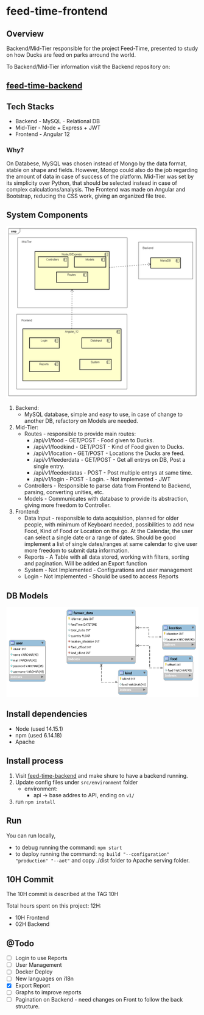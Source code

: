 # feed-time-frontend

## Overview

Backend/Mid-Tier responsible for the project Feed-Time, presented to study on how Ducks are feed on parks arround the world.

To Backend/Mid-Tier information visit the Backend repository on:

## [feed-time-backend](https://github.com/fgguilherme/feed-time-backend)

## Tech Stacks

- Backend - MySQL - Relational DB
- Mid-Tier - Node + Express + JWT
- Frontend - Angular 12

### Why?

On Databese, MySQL was chosen instead of Mongo by the data format, stable on shape and fields. However, Mongo could also do the job regarding the amount of data in case of success of the platform.
Mid-Tier was set by its simplicity over Python, that should be selected instead in case of complex calculations/analysis.
The Frontend was made on Angular and Bootstrap, reducing the CSS work, giving an organized file tree.

## System Components

![alt](./Docs/ComponentDiagram.png)

1) Backend:
   * MySQL database, simple and easy to use, in case of change to another DB, refactory on Models are needed.
2) Mid-Tier:
   * Routes - responsible to provide main routes:
     * /api/v1/food - GET/POST - Food given to Ducks.
     * /api/v1/foodkind - GET/POST - Kind of Food given to Ducks.
     * /api/v1/location - GET/POST - Locations the Ducks are feed.
     * /api/v1/feederdata - GET/POST - Get all entrys on DB, Post a single entry.
     * /api/v1/feederdatas - POST - Post multiple entrys at same time.
     * /api/v1/login - POST - Login. - Not implemented - JWT
   * Controllers - Responsible to parse data from Frontend to Backend, parsing, converting unities, etc.
   * Models - Communicates with database to provide its abstraction, giving more freedom to Controller.
3) Frontend:
   * Data Input - responsible to data acquisition, planned for older people, with minimum of Keyboard needed, possibilities to add new Food, Kind of Food or Location on the go. At the Calendar, the user can select a single date or a range of dates. Should be good implement a list of single dates/ranges at same calendar to give user more freedom to submit data information.
   * Reports - A Table with all data stored, working with filters, sorting and pagination. Will be added an Export function
   * System - Not Implemented - Configurations and user management
   * Login - Not Implemented - Should be used to access Reports

## DB Models

![alt](./Docs/database.png)

## Install dependencies

* Node (used 14.15.1)
* npm (used 6.14.18)
* Apache

## Install process

1) Visit [feed-time-backend](https://github.com/fgguilherme/feed-time-backend) and make shure to have a backend running.
2) Update config files under `src/environment` folder
   * environment:
     * api -> base addres to API, ending on `v1/`
3) run `npm install`

##  Run

You can run locally, 
* to debug running the command:
`npm start`
* to deploy running the command:
`ng build "--configuration" "production" "--aot"` and copy ./dist folder to Apache serving folder.

## 10H Commit

The 10H commit is described at the TAG 10H 

Total hours spent on this project: 12H:
- 10H Frontend
- 02H Backend

## @Todo

- [ ] Login to use Reports
- [ ] User Management
- [ ] Docker Deploy
- [ ] New languages on i18n
- [X] Export Report
- [ ] Graphs to improve reports
- [ ] Pagination on Backend - need changes on Front to follow the back structure.
